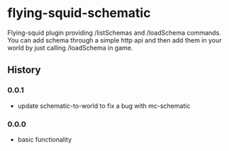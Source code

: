 # flying-squid-schematic

Flying-squid plugin providing /listSchemas and /loadSchema commands.
You can add schema through a simple http api and then add them in your world by just calling /loadSchema in game.


## History

### 0.0.1

* update schematic-to-world to fix a bug with mc-schematic

### 0.0.0

* basic functionality

